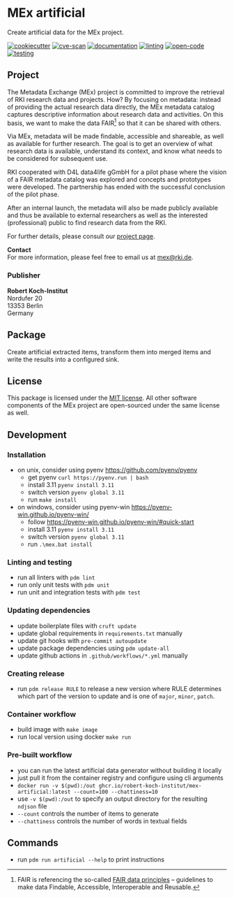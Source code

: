 # MEx artificial

Create artificial data for the MEx project.

[![cookiecutter](https://github.com/robert-koch-institut/mex-artificial/actions/workflows/cookiecutter.yml/badge.svg)](https://github.com/robert-koch-institut/mex-template)
[![cve-scan](https://github.com/robert-koch-institut/mex-artificial/actions/workflows/cve-scan.yml/badge.svg)](https://github.com/robert-koch-institut/mex-artificial/actions/workflows/cve-scan.yml)
[![documentation](https://github.com/robert-koch-institut/mex-artificial/actions/workflows/documentation.yml/badge.svg)](https://robert-koch-institut.github.io/mex-artificial)
[![linting](https://github.com/robert-koch-institut/mex-artificial/actions/workflows/linting.yml/badge.svg)](https://github.com/robert-koch-institut/mex-artificial/actions/workflows/linting.yml)
[![open-code](https://github.com/robert-koch-institut/mex-artificial/actions/workflows/open-code.yml/badge.svg)](https://gitlab.opencode.de/robert-koch-institut/mex/mex-artificial)
[![testing](https://github.com/robert-koch-institut/mex-artificial/actions/workflows/testing.yml/badge.svg)](https://github.com/robert-koch-institut/mex-artificial/actions/workflows/testing.yml)

## Project

The Metadata Exchange (MEx) project is committed to improve the retrieval of RKI
research data and projects. How? By focusing on metadata: instead of providing the
actual research data directly, the MEx metadata catalog captures descriptive information
about research data and activities. On this basis, we want to make the data FAIR[^1] so
that it can be shared with others.

Via MEx, metadata will be made findable, accessible and shareable, as well as available
for further research. The goal is to get an overview of what research data is available,
understand its context, and know what needs to be considered for subsequent use.

RKI cooperated with D4L data4life gGmbH for a pilot phase where the vision of a
FAIR metadata catalog was explored and concepts and prototypes were developed.
The partnership has ended with the successful conclusion of the pilot phase.

After an internal launch, the metadata will also be made publicly available and thus be
available to external researchers as well as the interested (professional) public to
find research data from the RKI.

For further details, please consult our
[project page](https://www.rki.de/DE/Content/Forsch/MEx/MEx_node.html).

[^1]: FAIR is referencing the so-called
[FAIR data principles](https://www.go-fair.org/fair-principles/) – guidelines to make
data Findable, Accessible, Interoperable and Reusable.

**Contact** \
For more information, please feel free to email us at [mex@rki.de](mailto:mex@rki.de).

### Publisher

**Robert Koch-Institut** \
Nordufer 20 \
13353 Berlin \
Germany

## Package

Create artificial extracted items, transform them into merged items and write the
results into a configured sink.

## License

This package is licensed under the [MIT license](/LICENSE). All other software
components of the MEx project are open-sourced under the same license as well.

## Development

### Installation

- on unix, consider using pyenv https://github.com/pyenv/pyenv
  - get pyenv `curl https://pyenv.run | bash`
  - install 3.11 `pyenv install 3.11`
  - switch version `pyenv global 3.11`
  - run `make install`
- on windows, consider using pyenv-win https://pyenv-win.github.io/pyenv-win/
  - follow https://pyenv-win.github.io/pyenv-win/#quick-start
  - install 3.11 `pyenv install 3.11`
  - switch version `pyenv global 3.11`
  - run `.\mex.bat install`

### Linting and testing

- run all linters with `pdm lint`
- run only unit tests with `pdm unit`
- run unit and integration tests with `pdm test`

### Updating dependencies

- update boilerplate files with `cruft update`
- update global requirements in `requirements.txt` manually
- update git hooks with `pre-commit autoupdate`
- update package dependencies using `pdm update-all`
- update github actions in `.github/workflows/*.yml` manually

### Creating release

- run `pdm release RULE` to release a new version where RULE determines which part of
  the version to update and is one of `major`, `minor`, `patch`.

### Container workflow

- build image with `make image`
- run local version using docker `make run`

### Pre-built workflow

- you can run the latest artificial data generator without building it locally
- just pull it from the container registry and configure using cli arguments
- `docker run -v $(pwd):/out ghcr.io/robert-koch-institut/mex-artificial:latest --count=100 --chattiness=10`
- use `-v $(pwd):/out` to specify an output directory for the resulting `ndjson` file
- `--count` controls the number of items to generate
- `--chattiness` controls the number of words in textual fields

## Commands

- run `pdm run artificial --help` to print instructions
